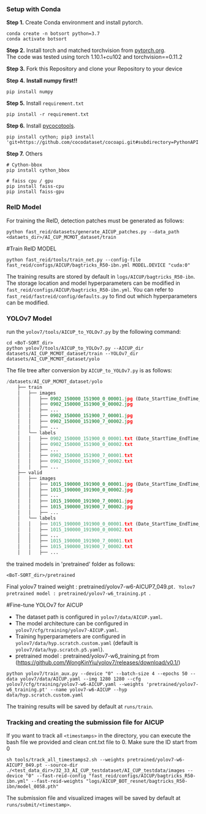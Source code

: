 
### Setup with Conda
**Step 1.** Create Conda environment and install pytorch.
```shell
conda create -n botsort python=3.7
conda activate botsort
```
**Step 2.** Install torch and matched torchvision from [pytorch.org](https://pytorch.org/get-started/locally/).<br>
The code was tested using torch 1.10.1+cu102 and torchvision==0.11.2

**Step 3.** Fork this Repository and clone your Repository to your device

**Step 4.** **Install numpy first!!**
```shell
pip install numpy
```

**Step 5.** Install `requirement.txt`
```shell
pip install -r requirement.txt
```

**Step 6.** Install [pycocotools](https://github.com/cocodataset/cocoapi).
```shell
pip install cython; pip3 install 'git+https://github.com/cocodataset/cocoapi.git#subdirectory=PythonAPI'
```

**Step 7.** Others
```shell
# Cython-bbox
pip install cython_bbox

# faiss cpu / gpu
pip install faiss-cpu
pip install faiss-gpu
```




### ReID Model 

For training the ReID, detection patches must be generated as follows:   
```shell
python fast_reid/datasets/generate_AICUP_patches.py --data_path <dataets_dir>/AI_CUP_MCMOT_dataset/train
```

#Train ReID MODEL
```shell
python fast_reid/tools/train_net.py --config-file fast_reid/configs/AICUP/bagtricks_R50-ibn.yml MODEL.DEVICE "cuda:0"
```

The training results are stored by default in ```logs/AICUP/bagtricks_R50-ibn```. The storage location and model hyperparameters can be modified in ```fast_reid/configs/AICUP/bagtricks_R50-ibn.yml```.
You can refer to `fast_reid/fastreid/config/defaults.py` to find out which hyperparameters can be modified.




### YOLOv7 Model

run the `yolov7/tools/AICUP_to_YOLOv7.py` by the following command:
```
cd <BoT-SORT_dir>
python yolov7/tools/AICUP_to_YOLOv7.py --AICUP_dir datasets/AI_CUP_MCMOT_dataset/train --YOLOv7_dir datasets/AI_CUP_MCMOT_dataset/yolo
```
The file tree after conversion by `AICUP_to_YOLOv7.py` is as follows:

```python
/datasets/AI_CUP_MCMOT_dataset/yolo
    ├── train
    │   ├── images
    │   │   ├── 0902_150000_151900_0_00001.jpg (Date_StartTime_EndTime_CamID_FrameNum)
    │   │   ├── 0902_150000_151900_0_00002.jpg
    │   │   ├── ...
    │   │   ├── 0902_150000_151900_7_00001.jpg
    │   │   ├── 0902_150000_151900_7_00002.jpg
    │   │   ├── ...
    │   └── labels
    │   │   ├── 0902_150000_151900_0_00001.txt (Date_StartTime_EndTime_CamID_FrameNum)
    │   │   ├── 0902_150000_151900_0_00002.txt
    │   │   ├── ...
    │   │   ├── 0902_150000_151900_7_00001.txt
    │   │   ├── 0902_150000_151900_7_00002.txt
    │   │   ├── ...
    ├── valid
    │   ├── images
    │   │   ├── 1015_190000_191900_0_00001.jpg (Date_StartTime_EndTime_CamID_FrameNum)
    │   │   ├── 1015_190000_191900_0_00002.jpg
    │   │   ├── ...
    │   │   ├── 1015_190000_191900_7_00001.jpg
    │   │   ├── 1015_190000_191900_7_00002.jpg
    │   │   ├── ...
    │   └── labels
    │   │   ├── 1015_190000_191900_0_00001.txt (Date_StartTime_EndTime_CamID_FrameNum)
    │   │   ├── 1015_190000_191900_0_00002.txt
    │   │   ├── ...
    │   │   ├── 1015_190000_191900_7_00001.txt
    │   │   ├── 1015_190000_191900_7_00002.txt
    │   │   ├── ...
```



the trained models in 'pretrained' folder as follows:
```
<BoT-SORT_dir>/pretrained
```
Final yolov7 trained weight : pretrained/yolov7-w6-AICUP7_049.pt`.
Yolov7 pretrained model : pretrained/yolov7-w6_training.pt `.




#Fine-tune YOLOv7 for AICUP

- The dataset path is configured in `yolov7/data/AICUP.yaml`.
- The model architecture can be configured in `yolov7/cfg/training/yolov7-AICUP.yaml`.
- Training hyperparameters are configured in `yolov7/data/hyp.scratch.custom.yaml` (default is `yolov7/data/hyp.scratch.p5.yaml`).
- pretrained model : pretrained/yolov7-w6_training.pt  from (https://github.com/WongKinYiu/yolov7/releases/download/v0.1/)

```shell
python yolov7/train_aux.py --device "0" --batch-size 4 --epochs 50 --data yolov7/data/AICUP.yaml --img 1280 1280 --cfg yolov7/cfg/training/yolov7-w6-AICUP.yaml --weights 'pretrained/yolov7-w6_training.pt' --name yolov7-w6-AICUP --hyp data/hyp.scratch.custom.yaml
```
The training results will be saved by default at `runs/train`.



### Tracking and creating the submission file for AICUP 
If you want to track all `<timestamps>` in the directory, you can execute the bash file we provided and clean cnt.txt file to 0. Make sure the ID start from 0
```shell
sh tools/track_all_timestamps2.sh --weights pretrained/yolov7-w6-AICUP7_049.pt --source-dir ./<test_data_dir>/32_33_AI_CUP_testdataset/AI_CUP_testdata/images --device "0" --fast-reid-config "fast_reid/configs/AICUP/bagtricks_R50-ibn.yml" --fast-reid-weights "logs/AICUP_BOT_resnet/bagtricks_R50-ibn/model_0058.pth"
```
The submission file and visualized images will be saved by default at `runs/submit/<timestamp>`.













